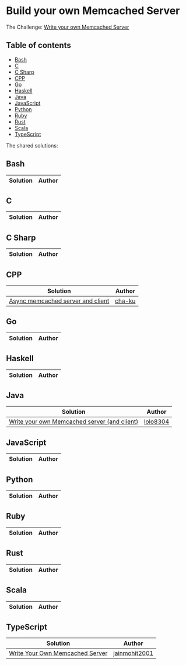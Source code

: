 # Build your own Memcached Server

The Challenge: [Write your own Memcached Server](https://codingchallenges.fyi/challenges/challenge-memcached)

## Table of contents
* [Bash](#bash)
* [C](#c)
* [C Sharp](#c-sharp)
* [CPP](#cpp)
* [Go](#go)
* [Haskell](#haskell)
* [Java](#java)
* [JavaScript](#javascript)
* [Python](#python)
* [Ruby](#ruby)
* [Rust](#rust)
* [Scala](#scala)
* [TypeScript](#typescript)

The shared solutions:

## Bash
| Solution | Author |
|----------|--------|

## C
| Solution | Author |
|----------|--------|


## C Sharp
| Solution | Author |
|----------|--------|

## CPP
| Solution | Author |
|----------|--------|
| [Async memcached server and client](https://github.com/cha-ku/memsaab) | [cha-ku](https://github.com/cha-ku) |

## Go
| Solution | Author |
|----------|--------|

## Haskell
| Solution | Author |
|----------|--------|

## Java
| Solution | Author |
|----------|--------|
| [Write your own Memcached server (and client)](https://github.com/lolo8304/coding-challenge/tree/main/no-17) | [lolo8304](https://github.com/lolo8304) |

## JavaScript
| Solution | Author |
|----------|--------|

## Python
| Solution | Author |
|----------|--------|

## Ruby
| Solution | Author |
|----------|--------|

## Rust
| Solution | Author |
|----------|--------|


## Scala
| Solution | Author |
|----------|--------|

## TypeScript
| Solution | Author |
|----------|--------|
| [Write Your Own Memcached Server](https://github.com/jainmohit2001/coding-challenges/tree/master/src/17) | [jainmohit2001](https://github.com/jainmohit2001) |
